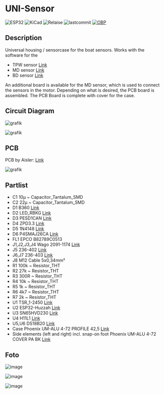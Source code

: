 # UNI-Sensor

![ESP32](https://img.shields.io/badge/ESP32-grey?logo=Espressif)
![KiCad](https://img.shields.io/badge/KiCad-darkblue?logo=KiCad)
![Relaise](https://img.shields.io/github/release-date/gerryvel/NMEA2000_TPW?)
![lastcommit](https://img.shields.io/github/last-commit/gerryvel/NMEA2000_TPW)
[![OBP](https://img.shields.io/badge/Sailing_with-OpenBoatsProjects-blue)](https://open-boat-projects.org/de/)

## Description
Universal housing / sensorcase for the boat sensors. 
Works with the software for the
- TPW sensor [Link](https://github.com/gerryvel/NMEA2000_TPW)
- MD sensor [Link](https://github.com/gerryvel/Motordaten)
- BD sensor [Link](https://github.com/gerryvel/Bootsdaten)
  
An additional board is available for the MD sensor, which is used to connect the sensors in the motor.
Depending on what is desired, the PCB board is assembled.
The PCB Board is complete with cover for the case.

## Circuit Diagram

![grafik](https://github.com/user-attachments/assets/a0a4456d-ad2e-4aba-92f2-8b04595a1a2f)

![grafik](https://github.com/user-attachments/assets/645a043e-5bcb-4a8e-890a-a823505a91c1)

## PCB

PCB by Aisler: [Link](https://aisler.net/p/CPIILIWO)

![grafik](https://github.com/user-attachments/assets/9237702e-ea9d-4694-a76b-8f9c9d8d6c1d)

## Partlist

- C1	10µ	~	Capacitor_Tantalum_SMD
- C2	22µ	~	Capacitor_Tantalum_SMD
- D1	B360	[Link](http://www.jameco.com/Jameco/Products/ProdDS/1538777.pdf)	
- D2	LED_RBKG	[Link](https://cdn-reichelt.de/documents/datenblatt/A500/L-154A4SURKQBDZGW_ENG_TDS.pdf)	
- D3	PESD1CAN	[Link](https://www.tme.eu/Document/67dd2a1e5cb9d65d3ec5e3eca686ae13/PESD1CAN.pdf)	
- D4	ZPD3.3	[Link](http://diotec.com/tl_files/diotec/files/pdf/datasheets/zpd1)	
- D5	1N4148	[Link](https://assets.nexperia.com/documents/data-sheet/1N4148_1N4448.pdf)
- D6	P4SMAJ26CA	[Link](https://www.tme.eu/Document/1eef058bc29c4135e52f8ab997b46c91/p4smaj65.pdf)
- FL1	EPCO B82789C0513	
- J1,J2,J3,J4	Wago 2091-1174	[Link](https://www.wago.com/de/steckverbinder/1-leiter-tht-federleiste-gerade/p/2091-1174)
- J5	236-402	[Link](https://www.wago.com/236-402)
- J6,J7	236-403	[Link](https://www.wago.com/236-403)
- J8	M12 Cable 5x0,34mm²	
- R1	100k	~	Resistor_THT
- R2	27k	~	Resistor_THT
- R3	300R	~	Resistor_THT
- R4	10k	~	Resistor_THT
- R5	1k	~	Resistor_THT
- R6	4k7	~	Resistor_THT
- R7	2k	~	Resistor_THT
- U1	TSR_1-2450	[Link](http://www.tracopower.com/products/tsr1.pdf)	
- U2	ESP32-Huzzah	[Link](https://learn.adafruit.com/huzzah32-esp32-breakout-board/downloads)	
- U3	SN65HVD230	[Link](http://www.ti.com/lit/ds/symlink/sn65hvd230.pdf)	
- U4	H11L1	[Link](https://www.onsemi.com/pub/Collateral/H11L3M-D.PDF)
- U5,U6	DS18B20	[Link](http://datasheets.maximintegrated.com/en/ds/DS18B20.pdf)
- Case Phoenix UM-ALU 4-72 PROFILE 42,5 [Link](https://www.phoenixcontact.com/de-de/produkte/aufbaugehaeuseunterteil-um-alu-4-72-profile-425-2200917)
- Side elements (left and right) incl. snap-on foot Phoenix UM-ALU 4-72 COVER PA BK [Link](https://www.phoenixcontact.com/de-de/produkte/aufbaugehaeuse-seitenteil-um-alu-4-72-cover-pa-bk-2200934) 

## Foto

![image](https://github.com/user-attachments/assets/acca51ec-5697-454b-a93a-6d111932ee75)

![image](https://github.com/user-attachments/assets/b70798c0-e3a4-4893-b07d-f2c90de33de3)

![image](https://github.com/user-attachments/assets/4decf622-997f-4fb9-91bb-c0869aa0ace2)


